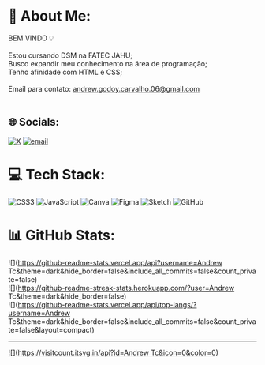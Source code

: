 # 💫 About Me:
BEM VINDO 💡<br><br>Estou cursando DSM na FATEC JAHU;<br>Busco expandir meu conhecimento na área de programação;<br>Tenho afinidade com HTML e CSS;<br><br>Email para contato: andrew.godoy.carvalho.06@gmail.com<br><br>


## 🌐 Socials:
[![X](https://img.shields.io/badge/X-black.svg?logo=X&logoColor=white)](https://x.com/Andrew_GTC) [![email](https://img.shields.io/badge/Email-D14836?logo=gmail&logoColor=white)](mailto:andrew.godoy.carvalho.06@gmail.com) 

# 💻 Tech Stack:
![CSS3](https://img.shields.io/badge/css3-%231572B6.svg?style=for-the-badge&logo=css3&logoColor=white) ![JavaScript](https://img.shields.io/badge/javascript-%23323330.svg?style=for-the-badge&logo=javascript&logoColor=%23F7DF1E) ![Canva](https://img.shields.io/badge/Canva-%2300C4CC.svg?style=for-the-badge&logo=Canva&logoColor=white) ![Figma](https://img.shields.io/badge/figma-%23F24E1E.svg?style=for-the-badge&logo=figma&logoColor=white) ![Sketch](https://img.shields.io/badge/Sketch-FFB387?style=for-the-badge&logo=sketch&logoColor=black) ![GitHub](https://img.shields.io/badge/github-%23121011.svg?style=for-the-badge&logo=github&logoColor=white)
# 📊 GitHub Stats:
![](https://github-readme-stats.vercel.app/api?username=Andrew Tc&theme=dark&hide_border=false&include_all_commits=false&count_private=false)<br/>
![](https://github-readme-streak-stats.herokuapp.com/?user=Andrew Tc&theme=dark&hide_border=false)<br/>
![](https://github-readme-stats.vercel.app/api/top-langs/?username=Andrew Tc&theme=dark&hide_border=false&include_all_commits=false&count_private=false&layout=compact)

---
[![](https://visitcount.itsvg.in/api?id=Andrew Tc&icon=0&color=0)](https://visitcount.itsvg.in)

<!-- Proudly created with GPRM ( https://gprm.itsvg.in ) -->
